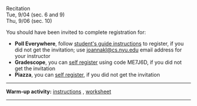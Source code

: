 
<div class="recitation">
<div class="column_date">
<p markdown="block">
Recitation  <br>
Tue, 9/04 (sec. 6 and 9)<br>
Thu, 9/06 (sec. 10)
</p>
</div>

<div class="column_recitation">
<p markdown="block">

You should have been invited to complete registration for:

- __Poll Everywhere__, follow [student's guide instructions]({{site.polleverywhere_guide}}) to register, if you did not get the invitation; use joannakl@cs.nyu.edu email address for your instructor
- __Gradescope__, you can [self register]({{site.gradescope_site}}) using code ME7J6D, if you did not get the invitation
- __Piazza__, you can [self register]({{site.piazza_signup}}), if you did not get the invitation


---

<!--
__Warm-up activity.__ - distributed during the recitation.
-->

__Warm-up activity:__ [instructions](https://goo.gl/Yxvb4p ) ,
[worksheet](https://goo.gl/ZqZrTY)



---
<!--
Once you complete the activity, download it in PDF format:
_File -> Download As ... -> PDF Document (pdf)_

The completed PDF file should be submitted to Gradescope for grading (only one person from your group needs to submit the activity; you will have a chance to enter the names of all group members once you upload the file).

Here are quick steps for uploading to Gradescope:

* Go to [gradescope.com](http://gradescope.com) and log in with you NYU email address (the version that contains your NetID).
* On your Courses page, select the course for which you’re submitting work.
* On your Courses page, you will see all of your current assignments. Click on the assignment you are turning in.
* _Click Submit PDF > Click Select PDF > locate the correct file on your computer > Click Upload PDF_
* (When activity has multiple parts) Tell us which pages correspond to each part/question on the assignment. You will see a list of all the assigned parts/questions, and images of all your document pages. For each question click the page(s) that contains your answer.
* Finally, __add the group members to the submission__: on the right hand side under the name of the person who submitted the assignment, you should see "Add Group Members" link. Use it to add up to 3 more student names to the submission. (__If you skip this step the other group members won't get credit for their work.__)


[Submitting work on Gradescope](https://youtu.be/KMPoby5g_nE)

__Make sure that you add all of your group members to the submission on Gradescope__ - it is not enough to have their names in the pdf.

-->

</p>
</div>

</div>
